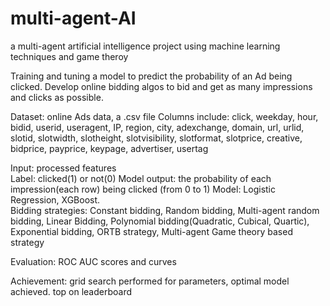 # multi-agent-AI
a multi-agent artificial intelligence project using machine learning techniques and game theroy

Training and tuning a model to predict the probability of an Ad being clicked. Develop online bidding algos to bid and get as many impressions and clicks as possible.   

Dataset: online Ads data, a .csv file
Columns include: click,	weekday, hour, bidid, userid, useragent, IP, region, city, adexchange,	domain,	url, urlid, slotid,	slotwidth, slotheight,	slotvisibility,	slotformat,	slotprice, creative, bidprice, payprice, keypage, advertiser, usertag

Input: processed features  
Label: clicked(1) or not(0)
Model output: the probability of each impression(each row) being clicked (from 0 to 1)
Model: Logistic Regression, XGBoost.  
Bidding strategies: Constant bidding, Random bidding, Multi-agent random bidding, Linear Bidding, Polynomial bidding(Quadratic, Cubical, Quartic), Exponential bidding, ORTB strategy, Multi-agent Game theory based strategy

Evaluation: ROC AUC scores and curves

Achievement: 
  grid search performed for parameters, optimal model achieved.
  top on leaderboard
